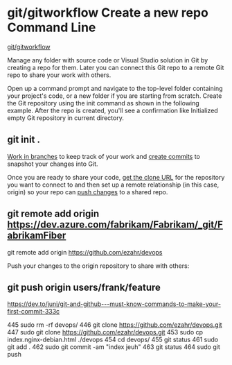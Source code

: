 # git/gitworkflow  Create a new repo      Command Line

[git/gitworkflow](https://docs.microsoft.com/en-us/azure/devops/repos/git/gitworkflow?view=azure-devops)


Manage any folder with source code or Visual Studio solution in Git by creating a repo for them. Later you can connect this Git repo to a remote Git repo to share your work with others.

Open up a command prompt and navigate to the top-level folder containing your project's code, or a new folder if you are starting from scratch. Create the Git repository using the init command as shown in the following example. After the repo is created, you'll see a confirmation like Initialized empty Git repository in current directory.

## git init .

[Work in branches](https://docs.microsoft.com/en-us/azure/devops/repos/git/branches?view=azure-devops&tabs=visual-studio) to keep track of your work and [create commits](https://docs.microsoft.com/en-us/azure/devops/repos/git/commits?view=azure-devops&tabs=visual-studio) to snapshot your changes into Git.

Once you are ready to share your code, [get the clone URL](https://docs.microsoft.com/en-us/azure/devops/repos/git/clone?view=azure-devops&tabs=visual-studio#clone_url) for the repository you want to connect to and then set up a remote relationship (in this case, origin) so your repo can [push changes](https://docs.microsoft.com/en-us/azure/devops/repos/git/creatingrepo?view=azure-devops&tabs=command-line) to a shared repo.

## git remote add origin https://dev.azure.com/fabrikam/Fabrikam/_git/FabrikamFiber

git remote add origin https://github.com/ezahr/devops

Push your changes to the origin repository to share with others:

## git push origin users/frank/feature

https://dev.to/juni/git-and-github---must-know-commands-to-make-your-first-commit-333c

  445  sudo rm -rf devops/
  446  git clone https://github.com/ezahr/devops.git
  447  sudo git clone https://github.com/ezahr/devops.git
  453  sudo cp index.nginx-debian.html ./devops
  454  cd devops/
  455  git status
  461  sudo git add .
  462  sudo git commit -am  "index jeuh"
  463  git status
  464  sudo git push






